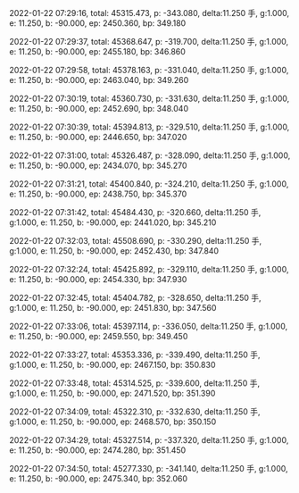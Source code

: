 2022-01-22 07:29:16, total: 45315.473, p: -343.080, delta:11.250 手, g:1.000, e: 11.250, b: -90.000, ep: 2450.360, bp: 349.180

2022-01-22 07:29:37, total: 45368.647, p: -319.700, delta:11.250 手, g:1.000, e: 11.250, b: -90.000, ep: 2455.180, bp: 346.860

2022-01-22 07:29:58, total: 45378.163, p: -331.040, delta:11.250 手, g:1.000, e: 11.250, b: -90.000, ep: 2463.040, bp: 349.260

2022-01-22 07:30:19, total: 45360.730, p: -331.630, delta:11.250 手, g:1.000, e: 11.250, b: -90.000, ep: 2452.690, bp: 348.040

2022-01-22 07:30:39, total: 45394.813, p: -329.510, delta:11.250 手, g:1.000, e: 11.250, b: -90.000, ep: 2446.650, bp: 347.020

2022-01-22 07:31:00, total: 45326.487, p: -328.090, delta:11.250 手, g:1.000, e: 11.250, b: -90.000, ep: 2434.070, bp: 345.270

2022-01-22 07:31:21, total: 45400.840, p: -324.210, delta:11.250 手, g:1.000, e: 11.250, b: -90.000, ep: 2438.750, bp: 345.370

2022-01-22 07:31:42, total: 45484.430, p: -320.660, delta:11.250 手, g:1.000, e: 11.250, b: -90.000, ep: 2441.020, bp: 345.210

2022-01-22 07:32:03, total: 45508.690, p: -330.290, delta:11.250 手, g:1.000, e: 11.250, b: -90.000, ep: 2452.430, bp: 347.840

2022-01-22 07:32:24, total: 45425.892, p: -329.110, delta:11.250 手, g:1.000, e: 11.250, b: -90.000, ep: 2454.330, bp: 347.930

2022-01-22 07:32:45, total: 45404.782, p: -328.650, delta:11.250 手, g:1.000, e: 11.250, b: -90.000, ep: 2451.830, bp: 347.560

2022-01-22 07:33:06, total: 45397.114, p: -336.050, delta:11.250 手, g:1.000, e: 11.250, b: -90.000, ep: 2459.550, bp: 349.450

2022-01-22 07:33:27, total: 45353.336, p: -339.490, delta:11.250 手, g:1.000, e: 11.250, b: -90.000, ep: 2467.150, bp: 350.830

2022-01-22 07:33:48, total: 45314.525, p: -339.600, delta:11.250 手, g:1.000, e: 11.250, b: -90.000, ep: 2471.520, bp: 351.390

2022-01-22 07:34:09, total: 45322.310, p: -332.630, delta:11.250 手, g:1.000, e: 11.250, b: -90.000, ep: 2468.570, bp: 350.150

2022-01-22 07:34:29, total: 45327.514, p: -337.320, delta:11.250 手, g:1.000, e: 11.250, b: -90.000, ep: 2474.280, bp: 351.450

2022-01-22 07:34:50, total: 45277.330, p: -341.140, delta:11.250 手, g:1.000, e: 11.250, b: -90.000, ep: 2475.340, bp: 352.060